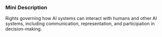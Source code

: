 ### Mini Description

Rights governing how AI systems can interact with humans and other AI systems, including communication, representation, and participation in decision-making.
